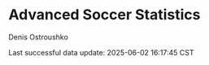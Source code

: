 # Advanced Soccer Statistics
Denis Ostroushko

<!-- gfm -->

Last successful data update: 2025-06-02 16:17:45 CST
